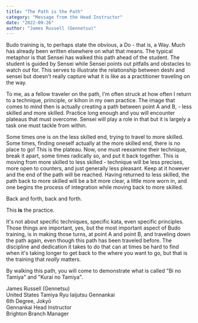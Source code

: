 ```yaml
---
title: "The Path is the Path"
category: "Message from the Head Instructor"
date: "2022-09-26"
author: "James Russell (Gennetsu)"
---
```


Budo training is, to perhaps state the obvious, a Do - that is, a Way. Much has already been written elsewhere on what that means. The typical metaphor is that Sensei has walked this path ahead of the student. The student is guided by Sensei while Sensei points out pitfalls and obstacles to watch out for. This serves to illustrate the relationship between deshi and sensei but doesn't really capture what it is like as a practitioner traveling on the way.

To me, as a fellow traveler on the path, I'm often struck at how often I return to a technique, principle, or kihon in my own practice. The image that comes to mind then is actually creating a path between point A and B, - less skilled and more skilled. Practice long enough and you will encounter plateaus that must overcome. Sensei will play a role in that but it is largely a task one must tackle from within.

Some times one is on the less skilled end, trying to travel to more skilled. Some times, finding oneself actually at the more skilled end, there is no place to go! This is the plateau. Now, one must reexamine their technique, break it apart, some times radically so, and put it back together. This is moving from more skilled to less skilled - technique will be less precises, more open to counters, and just generally less pleasant. Keep at it however and the end of the path will be reached. Having returned to less skilled, the path back to more skilled will be a bit more clear, a little more worn in, and one begins the process of integration while moving back to more skilled.

Back and forth, back and forth.

This **is** the practice.

It's not about specific techniques, specific kata, even specific principles. Those things are important, yes, but the most important aspect of Budo training, is in making those turns, at point A and point B, and traveling down the path again, even though this path has been traveled before. The discipline and dedication it takes to do that can at times be hard to find when it's taking longer to get back to the where you want to go, but that is the training that _really_ matters.

By walking this path, you will come to demonstrate what is called "Bi no Tamiya" and "Kurai no Tamiya".

James Russell (Gennetsu) <br />
United States Tamiya Ryu Iaijutsu Gennankai <br />
6th Degree, Jokyō <br />
Gennankai Head Instructor <br />
Brighton Branch Manager <br />
